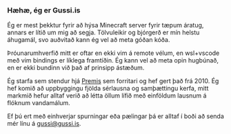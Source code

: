 ### Hæhæ, ég er Gussi.is
Ég er mest þekktur fyrir að hýsa Minecraft server fyrir tæpum áratug, annars er lítið um mig að segja. Tölvuleikir og bjórgerð er mín helstu áhugamál, svo auðvitað kann ég vel að meta góðan kóða.

Þróunarumhverfið mitt er oftar en ekki vim á remote vélum, en wsl+vscode með vim bindings er líklega framtíðin. Ég kann vel að meta opin hugbúnað, en er ekki bundinn við það af prinsipp ástæðum.

Ég starfa sem stendur hjá [Premis](https://www.premis.is/) sem forritari og hef gert það frá 2010. Ég hef komið að uppbyggingu fjölda sérlausna og samþættingu kerfa, mitt markmið hefur alltaf verið að létta öllum lífið með einföldum lausnum á flóknum vandamálum.

Ef þú ert með einhverjar spurningar eða pælingar þá er alltaf í boði að senda mér línu á [gussi@gussi.is](mailto:gussi@gussi.is).
